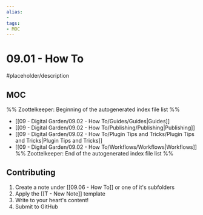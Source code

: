 ```yaml
---
alias:
- 
tags:
- MOC
---
```


# 09.01 - How To

#placeholder/description 

## MOC

%% Zoottelkeeper: Beginning of the autogenerated index file list  %%
- [[09 - Digital Garden/09.02 - How To/Guides/Guides|Guides]]
- [[09 - Digital Garden/09.02 - How To/Publishing/Publishing|Publishing]]
- [[09 - Digital Garden/09.02 - How To/Plugin Tips and Tricks/Plugin Tips and Tricks|Plugin Tips and Tricks]]
- [[09 - Digital Garden/09.02 - How To/Workflows/Workflows|Workflows]]
%% Zoottelkeeper: End of the autogenerated index file list  %%
## Contributing

1. Create a note under [[09.06 - How To]] or one of it's subfolders
2. Apply the [[T - New Note]] template
3. Write to your heart's content! 
4. Submit to GitHub